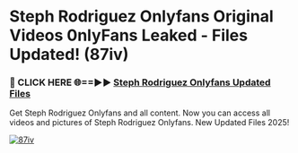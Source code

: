# Steph Rodriguez Onlyfans Original Videos 0nlyFans Leaked - Files Updated! (87iv)

<h3>🔴 CLICK HERE 🌐==►► <a href="https://tinyurl.com/3hn5wdd3" rel="nofollow">Steph Rodriguez Onlyfans Updated Files</a></h3>

Get Steph Rodriguez Onlyfans and all content. Now you can access all videos and pictures of Steph Rodriguez Onlyfans. New Updated Files 2025!

[![87iv](https://i.imgur.com/4HnBqBT.gif)](https://tinyurl.com/3hn5wdd3)
